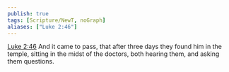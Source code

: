 ```yaml
---
publish: true
tags: [Scripture/NewT, noGraph]
aliases: ["Luke 2:46"]
---
```

[Luke 2:46](https://churchofjesuschrist.org/study/scriptures/nt/luke/2?lang=eng&id=p46#p46) And it came to pass, that after three days they found him in the temple, sitting in the midst of the doctors, both hearing them, and asking them questions.
